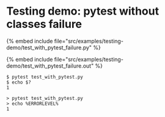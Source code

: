 # Testing demo: pytest without classes failure

{% embed include file="src/examples/testing-demo/test_with_pytest_failure.py" %}

{% embed include file="src/examples/testing-demo/test_with_pytest_failure.out" %}

```
$ pytest test_with_pytest.py
$ echo $?
1
```

```
> pytest test_with_pytest.py
> echo %ERRORLEVEL%
1
```



